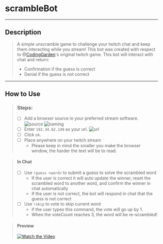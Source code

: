 # scrambleBot
---

## Description
> A simple unscramble game to challenge your twitch chat and keep them interacting while you stream!
> This bot was created with respect to @[CodingGarden](https://github.com/CodingGarden/coding-improv/tree/master/episode_005)'s original twitch game. 
> This bot will interact with chat and return: 
> - Confirmation if the guess is correct
> - Denial if the guess is not correct
---

## How to Use

> ### Steps:
>  - [ ] Add a browser source in your preferred stream software.
>  ![source](https://i.imgur.com/yMMNUA3.png)
>  ![naming](https://i.imgur.com/vWyWMpd.png)
>  - [ ] Enter ```192.34.62.149``` as your url.
>  ![url](https://i.imgur.com/0p3cxWE.png)  
>  - [ ] Click ```ok```.
>  - [ ] Place anywhere on your twitch stream
>     - Please keep in mind the smaller you make the browser window, the harder the text will be to read.

> #### In Chat
> - [ ] Use ```!guess <word>``` to submit a guess to solve the scrambled word
>   - If the user is correct it will auto update the winner, reset the scrambled word to another word, and confirm the winner in chat automatically
>   - If the user is not correct, the bot will respond in chat that the guess is not correct
> - [ ] Use ```!skip``` to vote to skip current word
>   - if  the user types this command, the vote will go up by 1. 
>   - When the voteCount reaches 3, the word will be re-scrambled!

> #### Preview
> [![Watch the Video](https://i.imgur.com/EZAd3yl.png)](https://www.youtube.com/watch?v=kFssKXDt_so)

